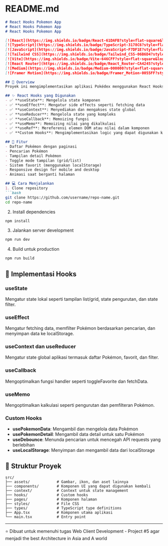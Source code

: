 # README.md

```markdown
# React Hooks Pokemon App
# React Hooks Pokemon App
# React Hooks Pokemon App

[![React](https://img.shields.io/badge/React-61DAFB?style=flat-square&logo=react&logoColor=black)](https://reactjs.org/)
[![TypeScript](https://img.shields.io/badge/TypeScript-3178C6?style=flat-square&logo=typescript&logoColor=white)](https://www.typescriptlang.org/)
[![JavaScript](https://img.shields.io/badge/JavaScript-F7DF1E?style=flat-square&logo=javascript&logoColor=black)](https://developer.mozilla.org/en-US/docs/Web/JavaScript)
[![Tailwind CSS](https://img.shields.io/badge/Tailwind_CSS-06B6D4?style=flat-square&logo=tailwindcss&logoColor=white)](https://tailwindcss.com/)
[![Vite](https://img.shields.io/badge/Vite-646CFF?style=flat-square&logo=vite&logoColor=white)](https://vitejs.dev/)
[![React Router](https://img.shields.io/badge/React_Router-CA4245?style=flat-square&logo=reactrouter&logoColor=white)](https://reactrouter.com/)
[![Medium](https://img.shields.io/badge/Medium-000000?style=flat-square&logo=medium&logoColor=white)](https://bit.ly/3Stx0RP)
[![Framer Motion](https://img.shields.io/badge/Framer_Motion-0055FF?style=flat-square&logo=framer&logoColor=white)](https://www.framer.com/motion/)

## 📝 Overview
Proyek ini mengimplementasikan aplikasi Pokédex menggunakan React Hooks. Aplikasi ini memungkinkan pengguna untuk menjelajahi daftar Pokémon, mencari Pokémon tertentu, menandai Pokémon favorit, dan melihat detail setiap Pokémon.

## ✨ React Hooks yang Digunakan
- ✅ **useState**: Mengelola state komponen
- ✅ **useEffect**: Mengatur side effects seperti fetching data
- ✅ **useContext**: Menyediakan dan mengakses state global
- ✅ **useReducer**: Mengelola state yang kompleks
- ✅ **useCallback**: Memoizing fungsi
- ✅ **useMemo**: Memoizing nilai yang dikalkulasi
- ✅ **useRef**: Mereferensi elemen DOM atau nilai dalam komponen
- ✅ **Custom Hooks**: Mengimplementasikan logic yang dapat digunakan kembali

## 🚀 Fitur
- Daftar Pokémon dengan paginasi
- Pencarian Pokémon
- Tampilan detail Pokémon
- Toggle mode tampilan (grid/list)
- Sistem favorit (menggunakan localStorage)
- Responsive design for mobile and desktop
- Animasi saat berganti halaman

## 💻 Cara Menjalankan
1. Clone repository
```bash
git clone https://github.com/username/repo-name.git
cd repo-name
```

2. Install dependencies
```bash
npm install
```

3. Jalankan server development
```bash
npm run dev
```

4. Build untuk production
```bash
npm run build
```

## 🧠 Implementasi Hooks

### useState
Mengatur state lokal seperti tampilan list/grid, state pengurutan, dan state filter.

### useEffect
Mengatur fetching data, memfilter Pokémon berdasarkan pencarian, dan menyimpan data ke localStorage.

### useContext dan useReducer
Mengatur state global aplikasi termasuk daftar Pokémon, favorit, dan filter.

### useCallback
Mengoptimalkan fungsi handler seperti toggleFavorite dan fetchData.

### useMemo
Mengoptimalkan kalkulasi seperti pengurutan dan pemfilteran Pokémon.

### Custom Hooks
- **usePokemonData**: Mengambil dan mengelola data Pokémon
- **usePokemonDetail**: Mengambil data detail untuk satu Pokémon
- **useDebounce**: Menunda pencarian untuk mencegah API requests yang berlebihan
- **useLocalStorage**: Menyimpan dan mengambil data dari localStorage

## 📂 Struktur Proyek
```
src/
├── assets/            # Gambar, ikon, dan aset lainnya
├── components/        # Komponen UI yang dapat digunakan kembali
├── context/           # Context untuk state management
├── hooks/             # Custom hooks
├── pages/             # Komponen halaman
├── styles/            # File CSS
├── types/             # TypeScript type definitions
├── App.tsx            # Komponen utama aplikasi
└── main.tsx           # Entry point
```

---

⭐ Dibuat untuk memenuhi tugas Web Client Development - Project #5 agar menjadi the best Architecture in Asia and A world

